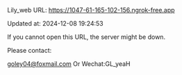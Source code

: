 Lily_web URL: https://1047-61-165-102-156.ngrok-free.app

Updated at: 2024-12-08 19:24:53

If you cannot open this URL, the server might be down.

Please contact: 

goley04@foxmail.com Or Wechat:GL_yeaH
